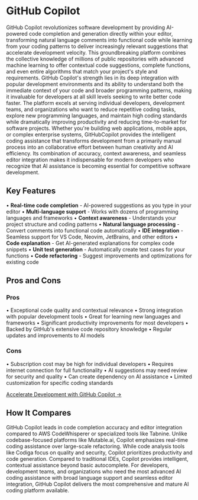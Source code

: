 # GitHub Copilot

GitHub Copilot revolutionizes software development by providing AI-powered code completion and generation directly within your editor, transforming natural language comments into functional code while learning from your coding patterns to deliver increasingly relevant suggestions that accelerate development velocity. This groundbreaking platform combines the collective knowledge of millions of public repositories with advanced machine learning to offer contextual code suggestions, complete functions, and even entire algorithms that match your project's style and requirements. GitHub Copilot's strength lies in its deep integration with popular development environments and its ability to understand both the immediate context of your code and broader programming patterns, making it invaluable for developers at all skill levels seeking to write better code faster. The platform excels at serving individual developers, development teams, and organizations who want to reduce repetitive coding tasks, explore new programming languages, and maintain high coding standards while dramatically improving productivity and reducing time-to-market for software projects. Whether you're building web applications, mobile apps, or complex enterprise systems, GitHubCopilot provides the intelligent coding assistance that transforms development from a primarily manual process into an collaborative effort between human creativity and AI efficiency. Its combination of accuracy, context awareness, and seamless editor integration makes it indispensable for modern developers who recognize that AI assistance is becoming essential for competitive software development.

## Key Features

• **Real-time code completion** - AI-powered suggestions as you type in your editor
• **Multi-language support** - Works with dozens of programming languages and frameworks
• **Context awareness** - Understands your project structure and coding patterns
• **Natural language processing** - Convert comments into functional code automatically
• **IDE integration** - Seamless support for VS Code, Neovim, JetBrains, and other editors
• **Code explanation** - Get AI-generated explanations for complex code snippets
• **Unit test generation** - Automatically create test cases for your functions
• **Code refactoring** - Suggest improvements and optimizations for existing code

## Pros and Cons

### Pros
• Exceptional code quality and contextual relevance
• Strong integration with popular development tools
• Great for learning new languages and frameworks
• Significant productivity improvements for most developers
• Backed by GitHub's extensive code repository knowledge
• Regular updates and improvements to AI models

### Cons
• Subscription cost may be high for individual developers
• Requires internet connection for full functionality
• AI suggestions may need review for security and quality
• Can create dependency on AI assistance
• Limited customization for specific coding standards

[Accelerate Development with GitHub Copilot →](https://github.com/features/copilot)

## How It Compares

GitHub Copilot leads in code completion accuracy and editor integration compared to AWS CodeWhisperer or specialized tools like Tabnine. Unlike codebase-focused platforms like Mutable.ai, Copilot emphasizes real-time coding assistance over large-scale refactoring. While code analysis tools like Codiga focus on quality and security, Copilot prioritizes productivity and code generation. Compared to traditional IDEs, Copilot provides intelligent, contextual assistance beyond basic autocomplete. For developers, development teams, and organizations who need the most advanced AI coding assistance with broad language support and seamless editor integration, GitHub Copilot delivers the most comprehensive and mature AI coding platform available.